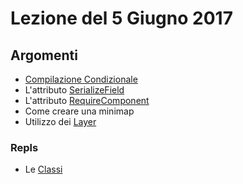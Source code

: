 # Lezione del 5 Giugno 2017

## Argomenti

* [Compilazione Condizionale](https://docs.unity3d.com/Manual/PlatformDependentCompilation.html)
* L'attributo [SerializeField](https://docs.unity3d.com/ScriptReference/SerializeField.html)
* L'attributo [RequireComponent](https://docs.unity3d.com/ScriptReference/RequireComponent.html)
* Come creare una minimap
* Utilizzo dei [Layer](https://docs.unity3d.com/Manual/Layers.html)

### Repls

* Le [Classi](https://repl.it/I9xG/latest/162317)
